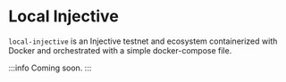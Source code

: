 # Local Injective

`local-injective` is an Injective testnet and ecosystem containerized with Docker and orchestrated with a simple docker-compose file.
 
:::info
Coming soon.
:::